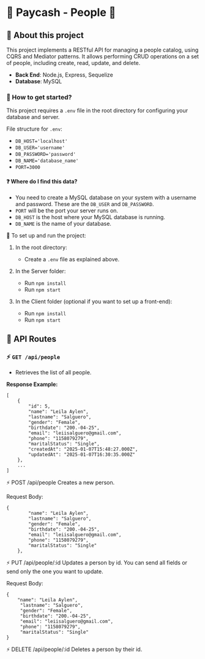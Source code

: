 # 💸 Paycash - People 💸

## 📌 About this project

This project implements a RESTful API for managing a people catalog, using CQRS and Mediator patterns. It allows performing CRUD operations on a set of people, including create, read, update, and delete.

- __Back End__: Node.js, Express, Sequelize
- __Database__: MySQL

### 📌 How to get started?

This project requires a `.env` file in the root directory for configuring your database and server.

File structure for `.env`:
- `DB_HOST='localhost'`
- `DB_USER='username'`
- `DB_PASSWORD='password'`
- `DB_NAME='database_name'`
- `PORT=3000`

#### ❓ Where do I find this data?
- You need to create a MySQL database on your system with a username and password. These are the `DB_USER` and `DB_PASSWORD`.
- `PORT` will be the port your server runs on.
- `DB_HOST` is the host where your MySQL database is running.
- `DB_NAME` is the name of your database.

📍 To set up and run the project:

1. In the root directory:
   - Create a `.env` file as explained above.

2. In the Server folder:
   - Run `npm install`
   - Run `npm start`

3. In the Client folder (optional if you want to set up a front-end):
   - Run `npm install`
   - Run `npm start`

## 📌 API Routes

### ⚡️ `GET /api/people`
- Retrieves the list of all people.

**Response Example:**
```
[
    {
        "id": 5,
        "name": "Leila Aylen",
        "lastname": "Salguero",
        "gender": "Female",
        "birthdate": "200.-04-25",
        "email": "leiisalguero@gmail.com",
        "phone": "1158079279",
        "maritalStatus": "Single",
        "createdAt": "2025-01-07T15:48:27.000Z",
        "updatedAt": "2025-01-07T16:30:35.000Z"
    },
    ...
]
```

⚡️ POST /api/people
Creates a new person.

Request Body:
```
{
        "name": "Leila Aylen",
        "lastname": "Salguero",
        "gender": "Female",
        "birthdate": "200.-04-25",
        "email": "leiisalguero@gmail.com",
        "phone": "1158079279",
        "maritalStatus": "Single"
    },
```

⚡️ PUT /api/people/:id
Updates a person by id.
You can send all fields or send only the one you want to update.

Request Body:
```
{
    "name": "Leila Aylen",
     "lastname": "Salguero",
     "gender": "Female",
     "birthdate": "200.-04-25",
     "email": "leiisalguero@gmail.com",
     "phone": "1158079279",
     "maritalStatus": "Single"
}
```

⚡️ DELETE /api/people/:id
Deletes a person by their id.

